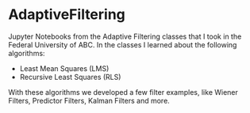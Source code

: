 # AdaptiveFiltering
Jupyter Notebooks from the Adaptive Filtering classes that I took in the Federal University of ABC. In the classes I learned about the following algorithms: 
* Least Mean Squares (LMS)
* Recursive Least Squares (RLS)

With these algorithms we developed a few filter examples, like Wiener Filters, Predictor Filters, Kalman Filters and more. 
